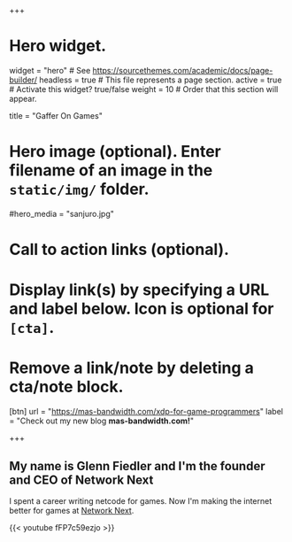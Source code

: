 +++
# Hero widget.
widget = "hero"  # See https://sourcethemes.com/academic/docs/page-builder/
headless = true # This file represents a page section.
active = true  # Activate this widget? true/false
weight = 10  # Order that this section will appear.

title = "Gaffer On Games"

# Hero image (optional). Enter filename of an image in the `static/img/` folder.
#hero_media = "sanjuro.jpg"

# Call to action links (optional).
#   Display link(s) by specifying a URL and label below. Icon is optional for `[cta]`.
#   Remove a link/note by deleting a cta/note block.
[btn]
  url = "https://mas-bandwidth.com/xdp-for-game-programmers"
  label = "Check out my new blog <b>mas-bandwidth.com!</b>"
  
+++

## My name is **Glenn Fiedler** and I'm the founder and CEO of **Network Next**

I spent a career writing netcode for games. Now I'm making the internet better for games at [Network Next](https://networknext.com). 

{{< youtube fFP7c59ezjo >}}
